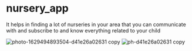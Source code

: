 # nursery_app
It helps in finding a lot of nurseries in your area that you can communicate with and subscribe to and know everything related to your child

![photo-1629494893504-d41e26a02631 copy](https://user-images.githubusercontent.com/58075058/200169984-50e9086a-29f9-4508-9da6-62230b5feba5.jpg)
![ph-d41e26a02631 copy](https://user-images.githubusercontent.com/58075058/200169985-0df9e4ef-87fa-4798-9e7b-0789c58e9097.jpg)
